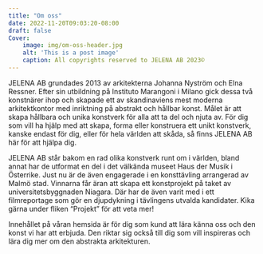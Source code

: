 ```yaml
---
title: "Om oss"
date: 2022-11-20T09:03:20-08:00
draft: false
Cover:
    image: img/om-oss-header.jpg
    alt: 'This is a post image' 
    caption: All copyrights reserved to JELENA AB 2023©
---
```


JELENA AB grundades 2013 av arkitekterna Johanna Nyström och Elna Ressner. Efter sin utbildning på Instituto Marangoni i Milano gick dessa två konstnärer ihop och skapade ett av skandinaviens mest moderna arkitektkontor med inriktning på abstrakt och hållbar konst. Målet är att skapa hållbara och unika konstverk för alla att ta del och njuta av.  För dig som vill ha hjälp med att skapa, forma eller konstruera ett unikt konstverk, kanske endast för dig, eller för hela världen att skåda, så finns JELENA AB här för att hjälpa dig. 

JELENA AB står bakom en rad olika konstverk runt om i världen, bland annat har de utformat en del i det välkända museet Haus der Musik i Österrike. Just nu är de även engagerade i en konsttävling arrangerad av Malmö stad. Vinnarna får äran att skapa ett konstprojekt på taket av universitetsbyggnaden Niagara. Där har de även varit med i ett filmreportage som gör en djupdykning i tävlingens utvalda kandidater. Kika gärna under fliken “Projekt” för att veta mer!

Innehållet på våran hemsida är för dig som kund att lära känna oss och den konst vi har att erbjuda. Den riktar sig också till dig som vill inspireras och lära dig mer om den abstrakta arkitekturen. 

